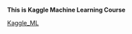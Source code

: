 **This is Kaggle Machine Learning Course**

[Kaggle_ML](https://www.kaggle.com/learn/machine-learning)
